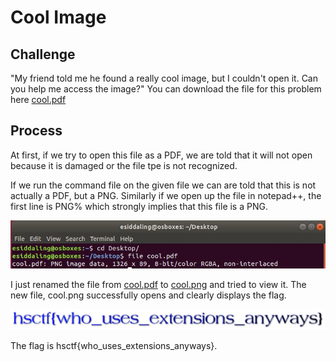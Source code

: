 # Cool Image

## Challenge

"My friend told me he found a really cool image, but I couldn't open it. Can you help me access the image?"
You can download the file for this problem here [cool.pdf](cool.pdf)

## Process

At first, if we try to open this file as a PDF, we are told that it will not open because it is damaged or the file tpe is not recognized. 

If we run the command file on the given file we can are told that this is not actually a PDF, but a PNG. Similarly if we open up the file in notepad++, the first line is PNG% which strongly implies that this file is a PNG.

![Running the command file on the file](Capture.JPG)

I just renamed the file from [cool.pdf](cool.pdf) to [cool.png](cool.png) and tried to view it. The new file, cool.png successfully opens and clearly displays the flag.

![opening up the new PNG file](cool.png)

The flag is hsctf{who_uses_extensions_anyways}.